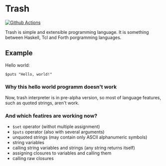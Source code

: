 # Trash
[![Github Actions][img_gh-actions]][gh-actions]

Trash is simple and extensible programming language. It is something between Haskell, Tcl and Forth porgramming languages.

## Example

Hello world:
```trash
$puts "Hello, world!"
```

### Why this hello world programm doesn't work

Now, trash interpreter is in pre-alpha version, so most of language features, such as quoted strings, aren't work.

### And which featires are working now?

- `$set` operator (withot multiple assignment)
- `$puts` operator (also with several arguments)
- unquoted strings (may contain only ASCII alphanumeric symbols)
- string variables
- calling string variables and strings (any string returns itself)
- assigning closures to variables and calling them
- calling raw closures


[gh-actions]: https://github.com/timcryt/trash/actions?query=workflow%3ARust
[img_gh-actions]: https://github.com/timcryt/trash/workflows/Rust/badge.svg